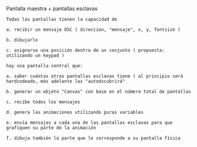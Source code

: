 Pantalla maestra + pantallas esclavas

    Todas las pantallas tienen la capacidad de

    a. recibir un mensaje OSC ( direccion, "mensaje", x, y, fontsize )

    b. dibujarlo

    c. asignarse una posición dentro de un conjunto ( propuesta: utilizando un keypad )

    hay una pantalla central que:

    a. saber cuántas otras pantallas esclavas tiene ( al principio será hardcodeado, más adelante las "autodscubrirá"

    b. generar un objeto "Canvas" con base en el número total de pantallas

    c. recibe todos los mensajes

    d. genera las animaciones utilizando puras variables

    e. envía mensajes a cada una de las pantallas esclavas para que grafiquen su parte de la animación

    f. dibuja también la parte que le corresponde a su pantalla física
